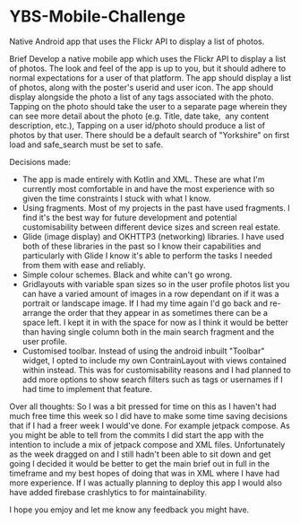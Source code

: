 # YBS-Mobile-Challenge
Native Android app that uses the Flickr API to display a list of photos.

Brief
Develop a native mobile app which uses the Flickr API to display a list of photos.
The look and feel of the app is up to you, but it should adhere to normal expectations for a user of that platform. The app should display a list of photos, along with the poster's userid and user icon. The app should display alongside the photo a list of any tags associated with the photo. Tapping on the photo should take the user to a separate page wherein they can see more detail about the photo (e.g. Title, date take,  any content description, etc.), Tapping on a user id/photo should produce a list of photos by that user. There should be a default search of "Yorkshire" on first load and safe_search must be set to safe. 

Decisions made: 

- The app is made entirely with Kotlin and XML. These are what I'm currently most comfortable in and have the most experience with so given the time constraints I stuck with what I know.
- Using fragments. Most of my projects in the past have used fragments. I find it's the best way for future development and potential customisability between different device sizes and screen real estate.
- Glide (image display) and OKHTTP3 (networking) libraries. I have used both of these libraries in the past so I know their capabilities and particularly with Glide I know it's able to perform the tasks I needed from them with ease and reliably.
- Simple colour schemes. Black and white can't go wrong.
- Gridlayouts with variable span sizes so in the user profile photos list you can have a varied amount of images in a row dependant on if it was a portrait or landscape image. If I had my time again I'd go back and re-arrange the order that they appear in as sometimes there can be a space left. I kept it in with the space for now as I think it would be better than having single column both in the main search fragment and the user profile.
- Customised toolbar. Instead of using the android inbuilt "Toolbar" widget, I opted to include my own ContrainLayout with views contained within instead. This was for customisability reasons and I had planned to add more options to show search filters such as tags or usernames if I had time to implement that feature. 

Over all thoughts:
So I was a bit pressed for time on this as I haven't had much free time this week so I did have to make some time saving decisions that if I had a freer week I would've done. For example jetpack compose. 
As you might be able to tell from the commits I did start the app with the intention to include a mix of jetpack compose and XML files. 
Unfortunately as the week dragged on and I still hadn't been able to sit down and get going I decided it would be better to get the main brief out in full in the timeframe and my best hopes of doing that was in XML where I have had more experience. 
If I was actually planning to deploy this app I would also have added firebase crashlytics to for maintainability. 

I hope you emjoy and let me know any feedback you might have. 

